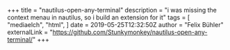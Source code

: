 +++
title = "nautilus-open-any-terminal"
description = "i was missing the context menau in nautilus, so i build an extension for it"
tags = [
  "mediaelch",
  "html",
]
date = 2019-05-25T12:32:50Z
author = "Felix Bühler"
externalLink = "https://github.com/Stunkymonkey/nautilus-open-any-terminal/"
+++


